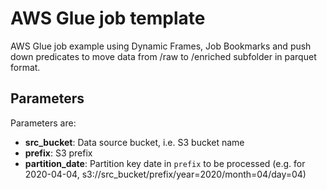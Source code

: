 # AWS Glue job template

AWS Glue job example using Dynamic Frames, Job Bookmarks and push down predicates to move data from /raw to /enriched subfolder in parquet format. 

## Parameters

Parameters are:

- **src_bucket**: Data source bucket, i.e. S3 bucket name
- **prefix**: S3 prefix
- **partition_date**: Partition key date in `prefix` to be processed (e.g. for 2020-04-04, s3://src_bucket/prefix/year=2020/month=04/day=04)
